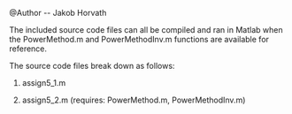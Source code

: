 @Author -- Jakob Horvath

The included source code files can all be compiled and ran in Matlab
when the PowerMethod.m and PowerMethodInv.m functions are available 
for reference.

The source code files break down as follows:

1. assign5_1.m

2. assign5_2.m (requires: PowerMethod.m, PowerMethodInv.m)
